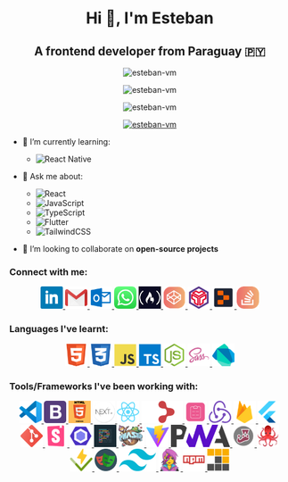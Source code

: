 <h1 align="center">Hi 👋, I'm Esteban</h1>

<h2 align="center">A frontend developer from Paraguay 🇵🇾</h2>

<!-- Profile views -->
<p align="center">
  <img src="https://komarev.com/ghpvc/?username=esteban-vm&label=Profile%20views&color=blueviolet&style=plastic" alt="esteban-vm" />
</p>

<!-- Most Used Languages -->
<p align="center">
  <img  src="https://github-readme-stats.vercel.app/api/top-langs?username=esteban-vm&show_icons=true&locale=en&&layout=pie&theme=radical&hide_border=true" alt="esteban-vm" />
</p>

<!-- GitHub Stats -->
<p align="center">
  <img src="https://github-readme-stats.vercel.app/api?username=esteban-vm&show_icons=true&locale=en&hide=contribs,issues&theme=radical&hide_border=true&rank_icon=github" alt="esteban-vm" />
</p>

<!-- Trophies -->
<p align="center">
  <a href="https://github.com/ryo-ma/github-profile-trophy">
    <img src="https://github-profile-trophy.vercel.app/?username=esteban-vm&theme=radical&no-frame=true" alt="esteban-vm" />
  </a>
</p>

- 🌱 I’m currently learning:

  - <img src="https://img.shields.io/badge/React_Native-20232A?style=plastic&logo=react&logoColor=61DAFB" title="React Native" />

- 💬 Ask me about:

  - <img src="https://img.shields.io/badge/React-20232A?style=plastic&logo=react&logoColor=61DAFB" title="React" />
  - <img src="https://img.shields.io/badge/JavaScript-323330?style=plastic&logo=javascript&logoColor=F7DF1E" title="JavaScript" />
  - <img src="https://img.shields.io/badge/TypeScript-007ACC?style=plastic&logo=typescript&logoColor=white" title="TypeScript" />
  - <img src="https://img.shields.io/badge/Flutter-02569B?style=plastic&logo=flutter&logoColor=white" title="Flutter" />
  - <img src="https://img.shields.io/badge/Tailwind_CSS-38B2AC?style=plastic&logo=tailwind-css&logoColor=white" title="TailwindCSS" />

- 👯 I’m looking to collaborate on **open-source projects**

<h3 align="left">Connect with me:</h3>

<p align="center">

  <a href="https://www.linkedin.com/in/vm-esteban/" title="LinkedIn">
    <img height="40" width="auto" src="/icons/LinkedIn.png" alt="LinkedIn" />
  </a>

  <a href="mailto:estebanvm1990@gmail.com?Subject=Contact%me" title="Gmail">
    <img height="40" width="auto" src="/icons/Gmail.png" alt="Gmail" />
  </a>

  <a href="mailto:estebanvm90@outlook.com?Subject=Contact%me" title="Outlook">
    <img height="40" width="auto" src="/icons/Outlook.png" alt="Outlook" />
  </a>

  <a href="https://wa.link/q3hsgu" title="WhatsApp">
    <img height="40" width="auto" src="/icons/WhatsApp.png" alt="WhatsApp" />
  </a>

  <a href="https://www.freecodecamp.org/EstebanVM/" title="FreeCodeCamp">
    <img height="40" width="auto" src="/icons/FreeCodeCamp.png" alt="FreeCodeCamp" />
  </a>

  <a href="https://codepen.io/esteban-vera/" title="Code Pen">
    <img height="40" width="auto" src="/icons/CodePen.png" alt="Code Pen" />
  </a>

  <a href="https://codesandbox.com/estebanvm1990/" title="Code Sandbox">
    <img height="40" width="auto" src="/icons/CodeSandbox.png" alt="Code Sandbox" />
  </a>

  <a href="https://replit.com/@esteban-90/" title="Replit">
    <img height="40" width="auto" src="/icons/Replit.png" alt="Replit" />
  </a>

  <a href="https://stackoverflow.com/users/23014685/esteban-vm/" title="Stack Overflow">
    <img height="40" width="auto" src="/icons/StackOverflow.png" alt="Stack Overflow" />
  </a>

</p>

<h3 align="left">Languages I've learnt:</h3>

<p align="center">

  <a href="https://www.w3.org/html/" title="HTML5">
    <img height="40" width="auto" src="/icons/HTML5.png" alt="HTML5" />
  </a>

  <a href="https://www.w3schools.com/css/" title="CSS3">
    <img height="40" width="auto" src="/icons/CSS3.png" alt="CSS3" />
  </a>

  <a href="https://developer.mozilla.org/en-US/docs/Web/JavaScript/" title="JavaScript">
    <img height="40" width="auto" src="/icons/JavaScript.svg" alt="JavaScript" />
  </a>

  <a href="https://www.typescriptlang.org/" title="TypeScript">
    <img height="40" width="auto" src="/icons/TypeScript.svg" alt="TypeScript" />
  </a>

  <a href="https://nodejs.org/" title="NodeJS">
    <img height="40" width="auto" src="/icons/NodeJS.png" alt="NodeJS" />
  </a>

  <a href="https://sass-lang.com/" title="Sass">
    <img height="40" width="auto" src="/icons/Sass.png" alt="Sass" />
  </a>

  <a href="https://dart.dev/" title="Dart">
    <img height="40" width="auto" src="/icons/Dart.png" alt="Dart" />
  </a>

</p>

<h3 align="left">Tools/Frameworks I've been working with:</h3>

<p align="center">

  <a href="https://code.visualstudio.com/" title="VSCode">
    <img height="40" width="auto" src="/icons/VSCode.png" alt="VSCode" />
  </a>

  <a href="https://getbootstrap.com/" title="BootstrapCSS">
    <img height="40" width="auto" src="/icons/BootstrapCSS.png" alt="BootstrapCSS" />
  </a>

  <a href="https://www.w3schools.com/html/html5_canvas.asp" title="HTML Canvas">
    <img height="40" width="auto" src="/icons/HTMLCanvas.png" alt="HTML Canvas" />
  </a>

  <a href="https://nextjs.org/" title="NextJS">
    <img height="40" width="auto" src="/icons/NextJS.png" alt="NextJS" />
  </a>

  <a href="https://reactjs.org/" title="ReactJS">
    <img height="40" width="auto" src="/icons/ReactJS.png" alt="ReactJS" />
  </a>

  <a href="https://reactrouter.com/" title="React Router">
    <img height="40" width="auto" src="/icons/ReactRouter.png" alt="React Router" />
  </a>

  <a href="https://react-hook-form.com/" title="React Hook Form">
    <img height="40" width="auto" src="/icons/ReactHookForm.png" alt="React Hook Form" />
  </a>

  <a href="https://redux.js.org/" title="Redux">
    <img height="40" width="auto" src="/icons/Redux.png" alt="Redux" />
  </a>

  <a href="https://firebase.google.com/" title="Firebase">
    <img height="40" width="auto" src="/icons/Firebase.png" alt="Firebase" />
  </a>

  <a href="https://flutter.dev/" title="Flutter">
    <img height="40" width="auto"  src="/icons/Flutter.png" alt="Flutter" />
  </a>

  <a href="https://git-scm.com/" title="Git">
    <img height="40" width="auto" src="/icons/Git.png" alt="Git" />
  </a>

  <a href="https://storybook.js.org/" title="Storybook">
    <img height="40" width="auto" src="/icons/Storybook.png" alt="Storybook" />
  </a>

  <a href="https://eslint.org/" title="Eslint">
    <img height="40" width="auto" src="/icons/Eslint.png" alt="Eslint" />
  </a>

  <a href="https://prettier.io/" title="Prettier">
    <img height="40" width="auto" src="/icons/Prettier.png" alt="Prettier" />
  </a>

  <a href="https://phaser.io/" title="PhaserJS">
    <img height="40" width="auto" src="/icons/PhaserJS.png" alt="PhaserJS" />
  </a>

  <a href="https://v2.vitejs.dev/" title="Vite">
    <img height="40" width="auto" src="/icons/Vite.png" alt="Vite" />
  </a>

  <a href="https://developer.mozilla.org/en-US/docs/Web/Progressive_web_apps/" title="Progressive Wep App">
    <img height="40" width="auto" src="/icons/ProgressiveWepApp.png" alt="Progressive Wep App" />
  </a>

  <a href="https://jestjs.io/" title="Jest">
    <img height="40" width="auto" src="/icons/Jest.png" alt="Jest" />
  </a>

  <a href="https://testing-library.com/" title="React Testing Library">
    <img height="40" width="auto" src="/icons/ReactTestingLibrary.png" alt="React Testing Library" />
  </a>

  <a href="https://vitest.dev/" title="Vitest">
    <img height="40" width="auto" src="/icons/Vitest.png" alt="Vitest" />
  </a>

  <a href="https://playwright.dev/" title="Playwright">
    <img height="40" width="auto" src="/icons/Playwright.png" alt="Playwright" />
  </a>

  <a href="https://tailwindcss.com/" title="TailwindCSS">
    <img height="40" width="auto" src="/icons/TailwindCSS.png" alt="TailwindCSS" />
  </a>

  <a href="https://emotion.sh/" title="Emotion">
    <img height="40" width="auto" src="/icons/Emotion.png" alt="Emotion" />
  </a>

  <a href="https://www.npmjs.com/" title="NPM">
    <img height="40" width="auto" src="/icons/NPM.png" alt="NPM" />
  </a>

  <a href="https://pnpm.io/" title="PNPM">
    <img height="40" width="auto" src="/icons/PNPM.png" alt="PNPM" />
  </a>

</p>
